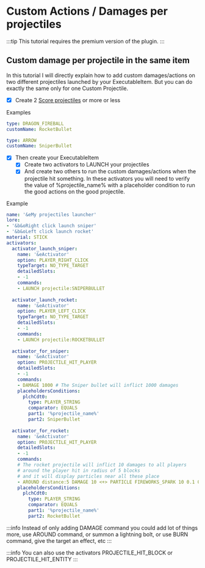 # Custom Actions / Damages per projectiles

:::tip
This tutorial requires the premium version of the plugin.
:::

## Custom damage per projectile in the same item

In this tutorial I will directly explain how to add custom damages/actions on two different projectiles launched by your ExecutableItem. But you can do exactly the same only for one Custom Projectile.

* [x] Create 2 [Score projectiles](../../../tools-for-all-plugins-score/custom-projectiles.md) or more or less

Examples


```yaml
type: DRAGON_FIREBALL
customName: RocketBullet
```


```yaml
type: ARROW
customName: SniperBullet
```


* [x] Then create your ExecutableItem
  * [x] Create two activators to LAUNCH your projectiles
  * [x] And create two others to run the custom damages/actions when the projectile hit something. In these activators you will need to verify the value of %projectile\_name% with a placeholder condition to run the good actions on the good projectile.

Example


```yaml
name: '&eMy projectiles launcher'
lore:
- '&b&oRight click launch sniper'
- '&b&oLeft click launch rocket'
material: STICK
activators:
  activator_launch_sniper:
    name: '&eActivator'
    option: PLAYER_RIGHT_CLICK
    typeTarget: NO_TYPE_TARGET
    detailedSlots:
    - -1
    commands:
    - LAUNCH projectile:SNIPERBULLET
    
  activator_launch_rocket:
    name: '&eActivator'
    option: PLAYER_LEFT_CLICK
    typeTarget: NO_TYPE_TARGET
    detailedSlots:
    - -1
    commands:
    - LAUNCH projectile:ROCKETBULLET
    
  activator_for_sniper:
    name: '&eActivator'
    option: PROJECTILE_HIT_PLAYER
    detailedSlots:
    - -1
    commands:
    - DAMAGE 1000 # The Sniper bullet will inflict 1000 damages
    placeholdersConditions:
      plchCdt0:
        type: PLAYER_STRING
        comparator: EQUALS
        part1: '%projectile_name%'
        part2: SniperBullet
        
  activator_for_rocket:
    name: '&eActivator'
    option: PROJECTILE_HIT_PLAYER
    detailedSlots:
    - -1
    commands:
    # The rocket projectile will inflict 10 damages to all players
    # around the player hit in radius of 5 blocks 
    # and it will display particles near all these place
    - AROUND distance:5 DAMAGE 10 <+> PARTICLE FIREWORKS_SPARK 10 0.1 0.5
    placeholdersConditions:
      plchCdt0:
        type: PLAYER_STRING
        comparator: EQUALS
        part1: '%projectile_name%'
        part2: RocketBullet
```


:::info
Instead of only adding DAMAGE command you could add lot of things more, use AROUND command, or summon a lightning bolt, or use BURN command, give the target an effect, etc
:::

:::info
You can also use the activators PROJECTILE\_HIT\_BLOCK or PROJECTILE\_HIT\_ENTITY
:::

